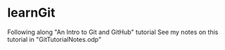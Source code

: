 # learnGit
Following along "An Intro to Git and GitHub" tutorial
See my notes on this tutorial in "GitTutorialNotes.odp"
